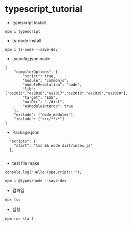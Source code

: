 # typescript_tutorial

* typescript install
```
npm i typescript
```

* ts-node install
```
npm i ts-node --save-dev
```

* tsconfig.json make

```
{
    "compilerOptions": {
        "strict": true,
        "module": "commonjs",
        "moduleResolution": "node",
        "lib": ["es2015","es2016","es2017","es2018","es2019","es2020"],
        "target": "ES5",
        "outDir": "./dist",
        "esModuleInterop": true
    },
    "exclude": ["node_modules"],
    "include": ["src/**/*"]
}

```

* Package.json

```
  "scripts": {
    "start": "tsc && node dist/index.js"
  },
  
```

* test file make

```
console.log("Hello TypeScript!!!");

```

```
npm i @types/node --save-dev
```



* 컴파일
```
npx tsc
```

* 실행
```
npm run start
```

